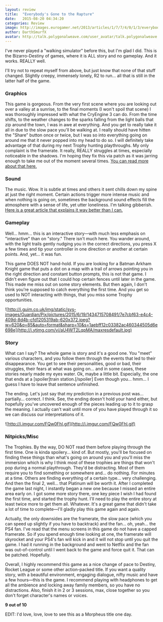 ```yaml
---
layout: review
title:  "Everybody's Gone to the Rapture"
date:   2015-08-20 04:34:20
categories: Review
image: http://images.eurogamer.net/2013/articles/1/7/7/4/0/1/3/everybodys-gone-to-the-rapture-review-143928049295.jpg
author: DarthSmurfX
avatar: http://talk.polygonalweave.com/user_avatar/talk.polygonalweave.com/darthsmurfx/120/73_1.png
---
```

I've never played a "walking simulator" before this, but I'm glad I did. This is the Bizarro-Destiny of games, where it is ALL story and no gameplay. And it works. REALLY well.

I'll try not to repeat myself from above, but just know that none of that stuff changed. Slightly creepy, immensely lonely, R2 to run... all that is still in the latter half of the game.

### Graphics

This game is gorgeous. From the very first scene where you are looking out over a valley at a sunrise, to the final moments (I won't spoil that scene) I was thoroughly impressed with what the CryEngine 3 can do. From the time shifts, to the weather changes to the sparks falling from the light balls that zip around the town, I was in awe at everything. And you get to really take it all in due to the slow pace you'll be walking at. I really should have hitten the "Share" button once or twice, but I was so into everything going on around me that it never popped into my head to do so. I will definitely take advantage of that during my next Trophy hunting playthroughs. My only complaint is the framerate. It really, REALLY struggles at times, especially noticeable in the shadows. I'm hoping they fix this via patch as it was jarring enough to take me out of the moment several times. [You can read more about that here.][1]

### Sound
The music. Wow. It is subtle at times and others it sent chills down my spine at just the right moment. Certain actions trigger more intense music and when nothing is going on, sometimes the background sound effects fill the atmosphere with a sense of life, yet utter loneliness. I'm talking gibberish. [Here is a great article that explains it way better than I can.][2]

### Gameplay
Well... hmm... this is an interactive story—with much less emphasis on "interactive" than on "story." There isn't much here. You wander around, with the light trails gently nudging you in the correct directions, you press X a few times and tip your controller in one direction or another at certain points. And, yet... it was fun.

This game DOES NOT hand-hold. If you are looking for a Batman Arkham Knight game that puts a dot on a map with a trail of arrows pointing you in the right direction and constant button prompts, this is not that game. I didn't even figure out that I could hop certain fences until later in the game. This made me miss out on some story elements. But then again, I don't think you're supposed to catch everything the first time. And you get so used to NOT interacting with things, that you miss some Trophy opportunities.

![http://i.guim.co.uk/img/static/sys-images/Guardian/Pix/pictures/2015/6/19/1434715708491/7e7cbf63-e4c4-409d-8d4b-cfd1205319ab-620x372.jpeg?w=620&q=85&auto=format&sharp=10&s=1aebff12c03382ac460344505d6e698e](http://i.ytimg.com/vi/aU4WT2LqpMA/maxresdefault.jpg)

### Story
What can I say? The whole game is story and it's a good one. You "meet" various characters, and you follow them through the events that led to their disappearance. You get to see their personalities, good or bad, their struggles, their fears at what was going on... and in some cases, these stories nearly made my eyes water. Ok, maybe a little bit. Especially, the one that ends at a [spoiler]train station.[/spoiler] Even though you... hmm... I guess I have to leave that sentence unfinished.

The ending. Let's just say that my prediction in a previous post was... partially... correct. I think. See, the ending doesn't hold your hand either, but hopefully you've uncovered enough of the pieces leading up to it to grasp the meaning. I actually can't wait until more of you have played through it so we can discuss our interpretations of it.

![http://i.imgur.com/FQw0Fhl.gif](http://i.imgur.com/FQw0Fhl.gif)

### Nitpicks/Misc
The Trophies. By the way, DO NOT read them before playing through the first time. One is kinda spoilery... kind of. But mostly, you'll be focused on finding these things than what's going on around you and you'll miss the immersion which is why I think most of these trophies are things that won't pop during a normal playthrough. They'd be distracting. Most of them require you to find something or somewhere and... do nothing. For minutes at a time. Others are finding everything of a certain type... very challenging. And then the final 2, well... that Platinum will be worth it. After I completed the game last night, I instantly began a new one because I missed an entire area early on. I got some more story there, one key piece I wish I had found the first time, and started the trophy hunt. I'll need to play the entire story at least twice more to get them all. Whatever. It's a great game that didn't take a lot of time to complete—I'll gladly play this game again and again.

Actually, the only downsides are the framerate, the slow pace (which you can speed up slightly if you have to backtrack) and the fan... oh, yeah... the PS4 fan. I've read that the menu screens in this game do not have a capped framerate. So if you spend enough time looking at one, the framerate will skyrocket and your PS4's fan will kick in and it will not stop until you quit the game. I had it running in the background and went to Netflix and the fan was out-of-control until I went back to the game and force quit it. That can be patched. Hopefully.

Overall, I highly recommend this game as a nice change of pace to Destiny, Rocket League or some other action-packed title. If you want a quality story, with a beautiful environment, engaging dialogue, nifty music and have a few hours—this is the game. I recommend playing with headphones to get all the ambience and locking away family members, so you have no distractions. Also, finish it in 2 or 3 sessions, max, close together so you don't forget character's names or voices.

**9 out of 10**

EDIT: I'd love, love, love to see this as a Morpheus title one day.

  [1]: http://www.eurogamer.net/articles/digitalfoundry-2015-vs-everybodys-gone-to-the-rapture
  [2]: http://www.theguardian.com/technology/2015/jul/30/everybodys-gone-to-the-rapture-video-game-sound-music

